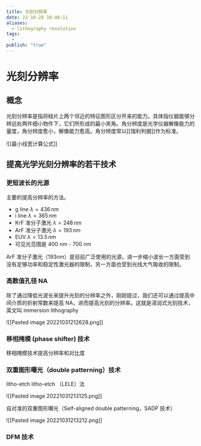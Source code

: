 ```yaml
---
title: 光刻分辨率
date: 22-10-28 10:48:11
aliases:
  - lithography resolution
tags:
  - 
publish: "true"
---
```


# 光刻分辨率

## 概念

光刻分辨率是指将硅片上两个邻近的特征图形区分开来的能力。具体指仪器能够分辨远处两件细小物件下，它们所形成的最小夹角。角分辨度是光学仪器解像能力的量度，角分辨度愈小，解像能力愈高。角分辨度常以[[瑞利判据]]作为标准。

![[最小线宽计算公式]]

## 提高光学光刻分辨率的若干技术

### 更短波长的光源

主要的提高分辨率的方法。

- g line $\lambda =436\, nm$
- i line $\lambda =365\, nm$
- KrF 准分子激光 $\lambda =248\, nm$
- ArF 准分子激光 $\lambda =193\, nm$
- EUV $\lambda = 13.5\,nm$
- 可见光范围是 400 nm - 700 nm

ArF 准分子激光（193nm）是目前广泛使用的光源，进一步缩小波长一方面受到没有足够功率和稳定性激光器的限制，另一方面也受到光线大气吸收的限制。

### 高数值孔径 NA

除了通过降低光波长来提升光刻的分辨率之外，刚刚提过，我们还可以通过提高中间介质的折射常数来提高 NA，进而提高光刻的分辨率。这就是浸润式光刻技术，英文叫 immersion lithography

![[Pasted image 20221031212628.png]]

### 移相掩模 (phase shifter) 技术

移相掩模技术提高分辨率和对比度

### 双重图形曝光（double patterning）技术

litho-etch litho-etch （LELE）法

![[Pasted image 20221031213125.png]]

自对准的双重图形曝光（Self-aligned double patterning，SADP 技术）

![[Pasted image 20221031213212.png]]

### DFM 技术

